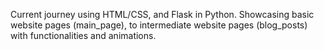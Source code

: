 Current journey using HTML/CSS, and Flask in Python. 
Showcasing basic website pages (main_page), to intermediate website pages (blog_posts) with functionalities and animations.
